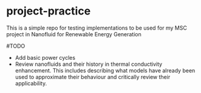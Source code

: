 # project-practice

This is a simple repo for testing implementations to be used for my MSC project in Nanofluid for Renewable Energy Generation

#TODO

-   Add basic power cycles
-   Review nanofluids and their history in thermal conductivity enhancement. This includes describing what models have already been used to approximate their behaviour and critically review their applicability.
